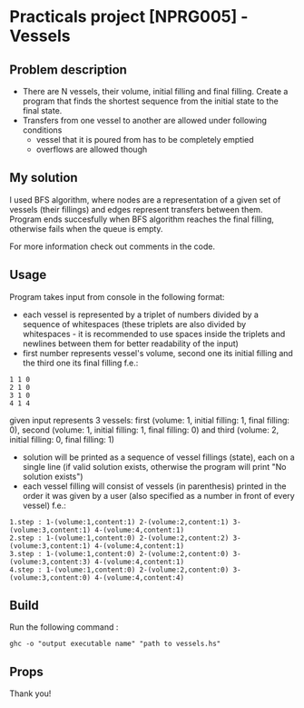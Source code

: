 # Practicals project [NPRG005] - Vessels

## Problem description

- There are N vessels, their volume, initial filling and final filling. Create a program that finds the shortest sequence from the initial state to the final state.
- Transfers from one vessel to another are allowed under following conditions
  - vessel that it is poured from has to be completely emptied
  - overflows are allowed though

## My solution

I used BFS algorithm, where nodes are a representation of a given set of vessels (their fillings) and edges represent transfers between them. Program ends succesfully when BFS algorithm reaches the final filling, otherwise fails when the queue is empty.

For more information check out comments in the code.

## Usage

Program takes input from console in the following format:

- each vessel is represented by a triplet of numbers divided by a sequence of whitespaces (these triplets are also divided by whitespaces - it is recommended to use spaces inside the triplets and newlines between them for better readability of the input)
- first number represents vessel's volume, second one its initial filling and the third one its final filling
  f.e.:

```
1 1 0
2 1 0
3 1 0
4 1 4
```

given input represents 3 vessels: first (volume: 1, initial filling: 1, final filling: 0), second (volume: 1, initial filling: 1, final filling: 0) and third (volume: 2, initial filling: 0, final filling: 1)

- solution will be printed as a sequence of vessel fillings (state), each on a single line (if valid solution exists, otherwise the program will print "No solution exists")
- each vessel filling will consist of vessels (in parenthesis) printed in the order it was given by a user (also specified as a number in front of every vessel)
  f.e.:

```
1.step : 1-(volume:1,content:1) 2-(volume:2,content:1) 3-(volume:3,content:1) 4-(volume:4,content:1)
2.step : 1-(volume:1,content:0) 2-(volume:2,content:2) 3-(volume:3,content:1) 4-(volume:4,content:1)
3.step : 1-(volume:1,content:0) 2-(volume:2,content:0) 3-(volume:3,content:3) 4-(volume:4,content:1)
4.step : 1-(volume:1,content:0) 2-(volume:2,content:0) 3-(volume:3,content:0) 4-(volume:4,content:4)
```

## Build

Run the following command :

```
ghc -o "output executable name" "path to vessels.hs"
```

## Props
Thank you!
